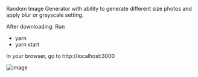 Random Image Generator with ability to generate different size photos and apply blur or grayscale setting.

After downloading:
Run 
  - yarn
  - yarn start

In your browser, go to http://localhost:3000

![image](https://user-images.githubusercontent.com/34344200/74466355-06256980-4e65-11ea-8f55-6e870da93b74.png)
